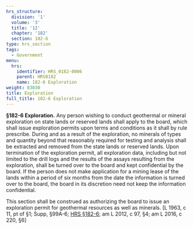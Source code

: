 ```yaml
---
hrs_structure:
  division: '1'
  volume: '3'
  title: '12'
  chapter: '182'
  section: 182-6
type: hrs_section
tags:
  - Government
menu:
  hrs:
    identifier: HRS_0182-0006
    parent: HRS0182
    name: 182-6 Exploration
weight: 83030
title: Exploration
full_title: 182-6 Exploration
---
```

**§182-6 Exploration.** Any person wishing to conduct geothermal or mineral exploration on state lands or reserved lands shall apply to the board, which shall issue exploration permits upon terms and conditions as it shall by rule prescribe. During and as a result of the exploration, no minerals of types and quantity beyond that reasonably required for testing and analysis shall be extracted and removed from the state lands or reserved lands. Upon termination of the exploration permit, all exploration data, including but not limited to the drill logs and the results of the assays resulting from the exploration, shall be turned over to the board and kept confidential by the board. If the person does not make application for a mining lease of the lands within a period of six months from the date the information is turned over to the board, the board in its discretion need not keep the information confidential.

This section shall be construed as authorizing the board to issue an exploration permit for geothermal resources as well as minerals. [L 1963, c 11, pt of §1; Supp, §99A-6; [HRS §182-6](/title-12/chapter-182/section-182-6/); am L 2012, c 97, §4; am L 2016, c 220, §6]
